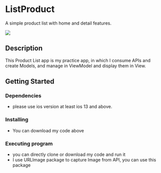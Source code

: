# ListProduct

A simple product list with home and detail features.

![](https://media.giphy.com/media/R6yp8LkVVcA5udffYe/giphy.gif)

## Description

This Product List app is my practice app, in which I consume APIs and create Models, and manage in ViewModel and display them in View.

## Getting Started

### Dependencies

* please use ios version at least ios 13 and above.


### Installing

* You can download my code above

### Executing program

* you can directly clone or download my code and run it
* I use URLImage package to capture Image from API, you can use this package
```

